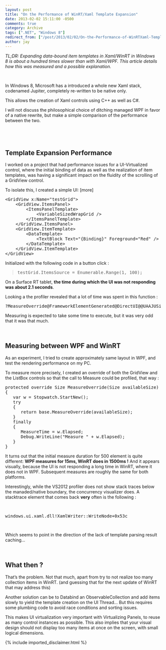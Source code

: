 ```yaml
---
layout: post
title: "On the Performance of WinRT/Xaml Template Expansion"
date: 2013-02-02 15:11:00 -0500
comments: true
category: Archive
tags: [".NET", "Windows 8"]
redirect_from: ["/post/2013/02/02/On-the-Performance-of-WinRTXaml-Template-Expansion", "/post/2013/02/02/on-the-performance-of-winrtxaml-template-expansion"]
author: jay
---
```

<!-- more -->
<p><em>TL;DR: Expanding data-bound item templates in Xaml/WinRT in Windows 8&nbsp;is about a hundred times&nbsp;slower than with Xaml/WPF. This article details how this was measured and a possible explanation.</em></p>
<p>&nbsp;</p>
<p>In Windows 8, Microsoft has a introduced a whole new Xaml stack, codenamed Jupiter, completely re-written to be native only.</p>
<p>This allows the creation of Xaml controls using C++ as well as C#.</p>
<p>I will not discuss the philosophical&nbsp;choice of ditching managed WPF in favor of a native rewrite, but make a simple comparison of the performance between the two.</p>
<h2>&nbsp;</h2>
<h2>Template Expansion Performance</h2>
<p>I worked on a project that had performance issues for a UI-Virtualized control, where the initial binding of data as well as the realization of item templates, was having a significant impact on the fluidity of the scrolling of a GridView control.</p>
<p>To isolate this, I created a simple UI: [more]&nbsp;</p>
<pre class="brush: xml">&lt;GridView x:Name="testGrid"&gt;
    &lt;GridView.ItemsPanel&gt;
        &lt;ItemsPanelTemplate&gt;
            &lt;VariableSizedWrapGrid /&gt;
        &lt;/ItemsPanelTemplate&gt;
    &lt;/GridView.ItemsPanel&gt;
    &lt;GridView.ItemTemplate&gt;
        &lt;DataTemplate&gt;
            &lt;TextBlock Text="{Binding}" Foreground="Red" /&gt;
        &lt;/DataTemplate&gt;
    &lt;/GridView.ItemTemplate&gt;
&lt;/GridView&gt;</pre>
<p>Initialized with the following code in a button click :</p>
<blockquote>
<pre class="brush: c-sharp">testGrid.ItemsSource = Enumerable.Range(1, 100);</pre>
</blockquote>
<p>On a Surface RT tablet, <strong>the time during which the UI was not responding was about 2.1 seconds</strong>.</p>
<p>Looking a the profiler revealed that a lot of time was spent in this function :</p>
<pre>?MeasureOverride@FrameworkElementGenerated@DirectUI@@UAAJUSize@Foundation@Windows@@PAU345@@Z</pre>
<p>Measuring is expected to take some time to execute, but it was very odd that it was that much.</p>
<p>&nbsp;</p>
<h2>Measuring between WPF and WinRT</h2>
<p>As an experiment, I tried to create approximately same layout in WPF, and test the rendering performance on my PC.</p>
<p>To measure more precisely, I created an override of both the GridView and the ListBox controls so that the call to Measure could be profiled, that way :</p>
<pre class="brush: c-sharp">protected override Size MeasureOverride(Size availableSize)
{
   var w = Stopwatch.StartNew();
   try 
   {             
      return base.MeasureOverride(availableSize); 
   }
   finally        
   {                 
      MeasureTime = w.Elapsed;    
      Debug.WriteLine("Measure " + w.Elapsed);         
   }       
}</pre>
<p>It turns out that the initial measure duration for 500 element is quite different: <strong>WPF measures for 15ms, WinRT does in 1500ms !</strong> And it appears visually, because the UI is not responding a long time in WinRT, where it does not in WPF. Subsequent measures are roughly the same for both platforms.</p>
<p>Interestingly, while the VS2012 profiler does not show stack traces below the manaded/native boundary, the concurrency visualizer does. A stacktrace element that comes back <strong>very</strong> often is the following :</p>
<p>&nbsp;</p>
<pre>windows.ui.xaml.dll!XamlWriter::WriteNode+0x53c</pre>
<pre>&nbsp;</pre>
<p>Which seems to point in the direction of the lack of template parsing result caching&hellip;</p>
<p>&nbsp;</p>
<h2>What then ?</h2>
<p>That&rsquo;s the problem. Not that much, apart from try to&nbsp;not realize too many collection&nbsp;items in WinRT. (and guessing that for the next update of WinRT that may address this)</p>
<p>Another solution can be to Databind an ObservableCollection and add items slowly to yield the template creation on the UI Thread... But this requires some plumbing code to avoid race conditions and sorting issues.</p>
<p>This makes UI virtualization very important with Virtualizing Panels, to reuse as many control instances as possible. This also implies that your visual design should not display too many items at once on the screen, with small logical dimensions.</p>
{% include imported_disclaimer.html %}
